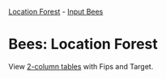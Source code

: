 [Location Forest](../../models/location-forest/) - [Input Bees](../../input/bees/)

# Bees: Location Forest

View [2-column tables](https://github.com/ModelEarth/RealityStream/tree/main/input/bees/targets) with Fips and Target.